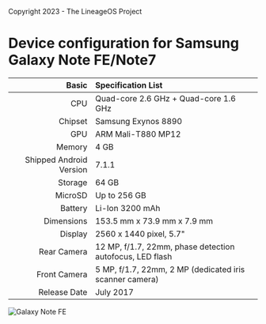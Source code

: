 Copyright 2023 - The LineageOS Project

Device configuration for Samsung Galaxy Note FE/Note7
========================================

Basic   | Specification List
-------:|:-------------------------
CPU     | Quad-core 2.6 GHz + Quad-core 1.6 GHz
Chipset | Samsung Exynos 8890
GPU     | ARM Mali-T880 MP12
Memory  | 4 GB
Shipped Android Version | 7.1.1
Storage | 64 GB
MicroSD | Up to 256 GB
Battery | Li-Ion 3200 mAh
Dimensions | 153.5 mm x 73.9 mm x 7.9 mm
Display | 2560 x 1440 pixel, 5.7"
Rear Camera  | 12 MP, f/1.7, 22mm, phase detection autofocus, LED flash
Front Camera | 5 MP, f/1.7, 22mm, 2 MP (dedicated iris scanner camera)
Release Date | July 2017

![Galaxy Note FE](https://fdn2.gsmarena.com/vv/bigpic/samsung-galaxy-note-fe1.jpg "Galaxy Note FE")

